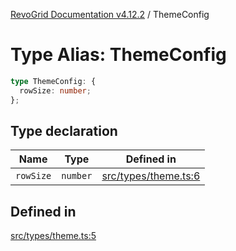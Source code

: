 [RevoGrid Documentation v4.12.2](README.md) / ThemeConfig

# Type Alias: ThemeConfig

```ts
type ThemeConfig: {
  rowSize: number;
};
```

## Type declaration

| Name | Type | Defined in |
| ------ | ------ | ------ |
| `rowSize` | `number` | [src/types/theme.ts:6](https://github.com/revolist/revogrid/blob/e582d99bf63e98e148b1cd4edfa5db75a0a4d1b7/src/types/theme.ts#L6) |

## Defined in

[src/types/theme.ts:5](https://github.com/revolist/revogrid/blob/e582d99bf63e98e148b1cd4edfa5db75a0a4d1b7/src/types/theme.ts#L5)
